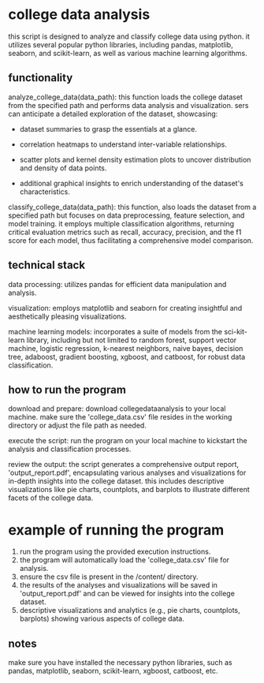 # college data analysis

this script is designed to analyze and classify college data using python. it utilizes several popular python libraries, including pandas, matplotlib, seaborn, and scikit-learn, as well as various machine learning algorithms.

## functionality 

analyze_college_data(data_path): this function loads the college dataset from the specified path and performs data analysis and visualization. sers can anticipate a detailed exploration of the dataset, showcasing:

- dataset summaries to grasp the essentials at a glance.

- correlation heatmaps to understand inter-variable relationships.

- scatter plots and kernel density estimation plots to uncover distribution and density of data points.

- additional graphical insights to enrich understanding of the dataset's characteristics.


classify_college_data(data_path): this function, also loads the dataset from a specified path but focuses on data preprocessing, feature selection, and model training. it employs multiple classification algorithms, returning critical evaluation metrics such as recall, accuracy, precision, and the f1 score for each model, thus facilitating a comprehensive model comparison.

## technical stack

data processing: utilizes pandas for efficient data manipulation and analysis.

visualization: employs matplotlib and seaborn for creating insightful and aesthetically pleasing visualizations.

machine learning models: incorporates a suite of models from the sci-kit-learn library, including but not limited to random forest, support vector machine, logistic regression, k-nearest neighbors, naive bayes, decision tree, adaboost, gradient boosting, xgboost, and catboost, for robust data classification.

## how to run the program

download and prepare: download collegedataanalysis to your local machine. make sure the 'college_data.csv' file resides in the working directory or adjust the file path as needed.

execute the script: run the program on your local machine to kickstart the analysis and classification processes.

review the output: the script generates a comprehensive output report, 'output_report.pdf', encapsulating various analyses and visualizations for in-depth insights into the college dataset. this includes descriptive visualizations like pie charts, countplots, and barplots to illustrate different facets of the college data.

# example of running the program

1. run the program using the provided execution instructions.
2. the program will automatically load the 'college_data.csv' file for analysis.
3. ensure the csv file is present in the /content/ directory.
4. the results of the analyses and visualizations will be saved in 'output_report.pdf' and can be viewed for insights into the college dataset.
5. descriptive visualizations and analytics (e.g., pie charts, countplots, barplots) showing various aspects of college data.

## notes

make sure you have installed the necessary python libraries, such as pandas, matplotlib, seaborn, scikit-learn, xgboost, catboost, etc.

